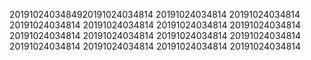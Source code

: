 2019102403484920191024034814
20191024034814
20191024034814
20191024034814
20191024034814
20191024034814
20191024034814
20191024034814
20191024034814
20191024034814
20191024034814
20191024034814
20191024034814
20191024034814
20191024034814
